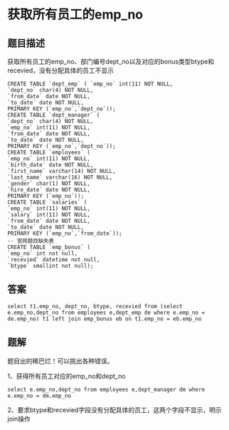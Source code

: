 # 获取所有员工的emp_no

## 题目描述

获取所有员工的emp_no、部门编号dept_no以及对应的bonus类型btype和recevied，没有分配具体的员工不显示

```mysql
CREATE TABLE `dept_emp` ( `emp_no` int(11) NOT NULL,
`dept_no` char(4) NOT NULL,
`from_date` date NOT NULL,
`to_date` date NOT NULL,
PRIMARY KEY (`emp_no`,`dept_no`));
CREATE TABLE `dept_manager` (
`dept_no` char(4) NOT NULL,
`emp_no` int(11) NOT NULL,
`from_date` date NOT NULL,
`to_date` date NOT NULL,
PRIMARY KEY (`emp_no`,`dept_no`));
CREATE TABLE `employees` (
`emp_no` int(11) NOT NULL,
`birth_date` date NOT NULL,
`first_name` varchar(14) NOT NULL,
`last_name` varchar(16) NOT NULL,
`gender` char(1) NOT NULL,
`hire_date` date NOT NULL,
PRIMARY KEY (`emp_no`));
CREATE TABLE `salaries` (
`emp_no` int(11) NOT NULL,
`salary` int(11) NOT NULL,
`from_date` date NOT NULL,
`to_date` date NOT NULL,
PRIMARY KEY (`emp_no`,`from_date`));
-- 官网题目缺失表
CREATE TABLE `emp_bonus` (
`emp_no` int not null,
`recevied` datetime not null,
`btype` smallint not null);
```

## 答案

```mysql
select t1.emp_no, dept_no, btype, recevied from (select e.emp_no,dept_no from employees e,dept_emp de where e.emp_no = de.emp_no) t1 left join emp_bonus eb on t1.emp_no = eb.emp_no
```

## 题解

题目出的稀巴烂！可以挑出各种错误。

1、获得所有员工对应的emp_no和dept_no

```mysql
select e.emp_no,dept_no from employees e,dept_manager dm where e.emp_no = dm.emp_no
```

2、要求btype和recevied字段没有分配具体的员工，这两个字段不显示，明示join操作